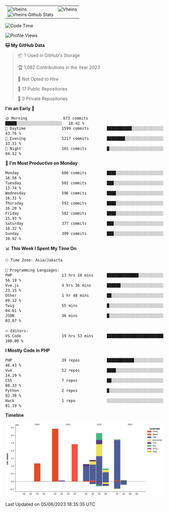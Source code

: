 <table>
  <tr>
    <td valign="top">
      <img src="https://github-readme-streak-stats.herokuapp.com/?user=Vheins&" alt="Vheins" /><br/>
      <img src="https://github-readme-stats.vercel.app/api?username=vheins&count_private=true&show_icons=true" alt="Vheins Github Stats">
    </td>
    <td valign="top">
      <img src="https://github-readme-stats.vercel.app/api/top-langs/?username=Vheins&count_private=true" alt="Vheins" /><br/>
    </td>
  </tr>
</table>

<!--START_SECTION:waka-->
![Code Time](http://img.shields.io/badge/Code%20Time-251%20hrs%2056%20mins-blue)

![Profile Views](http://img.shields.io/badge/Profile%20Views-0-blue)

**🐱 My GitHub Data** 

> 📦 ? Used in GitHub's Storage 
 > 
> 🏆 1,082 Contributions in the Year 2023
 > 
> 🚫 Not Opted to Hire
 > 
> 📜 17 Public Repositories 
 > 
> 🔑 0 Private Repositories 
 > 
**I'm an Early 🐤** 

```text
🌞 Morning                673 commits         █████░░░░░░░░░░░░░░░░░░░░   18.42 % 
🌆 Daytime                1599 commits        ███████████░░░░░░░░░░░░░░   43.76 % 
🌃 Evening                1217 commits        ████████░░░░░░░░░░░░░░░░░   33.31 % 
🌙 Night                  165 commits         █░░░░░░░░░░░░░░░░░░░░░░░░   04.52 % 
```
📅 **I'm Most Productive on Monday** 

```text
Monday                   606 commits         ████░░░░░░░░░░░░░░░░░░░░░   16.58 % 
Tuesday                  502 commits         ███░░░░░░░░░░░░░░░░░░░░░░   13.74 % 
Wednesday                596 commits         ████░░░░░░░░░░░░░░░░░░░░░   16.31 % 
Thursday                 592 commits         ████░░░░░░░░░░░░░░░░░░░░░   16.20 % 
Friday                   582 commits         ████░░░░░░░░░░░░░░░░░░░░░   15.93 % 
Saturday                 377 commits         ███░░░░░░░░░░░░░░░░░░░░░░   10.32 % 
Sunday                   399 commits         ███░░░░░░░░░░░░░░░░░░░░░░   10.92 % 
```


📊 **This Week I Spent My Time On** 

```text
🕑︎ Time Zone: Asia/Jakarta

💬 Programming Languages: 
PHP                      11 hrs 10 mins      ██████████████░░░░░░░░░░░   56.19 % 
Vue.js                   4 hrs 36 mins       ██████░░░░░░░░░░░░░░░░░░░   23.15 % 
Other                    1 hr 48 mins        ██░░░░░░░░░░░░░░░░░░░░░░░   09.12 % 
Twig                     55 mins             █░░░░░░░░░░░░░░░░░░░░░░░░   04.61 % 
JSON                     36 mins             █░░░░░░░░░░░░░░░░░░░░░░░░   03.07 % 

🔥 Editors: 
VS Code                  19 hrs 53 mins      █████████████████████████   100.00 % 
```

**I Mostly Code in PHP** 

```text
PHP                      39 repos            ████████████░░░░░░░░░░░░░   46.43 % 
Vue                      12 repos            ████░░░░░░░░░░░░░░░░░░░░░   14.29 % 
CSS                      7 repos             ██░░░░░░░░░░░░░░░░░░░░░░░   08.33 % 
Python                   2 repos             █░░░░░░░░░░░░░░░░░░░░░░░░   02.38 % 
Hack                     1 repo              ░░░░░░░░░░░░░░░░░░░░░░░░░   01.19 % 
```



**Timeline**

![Lines of Code chart](https://raw.githubusercontent.com/vheins/vheins/main/assets/bar_graph.png)


 Last Updated on 05/06/2023 18:35:35 UTC
<!--END_SECTION:waka-->
